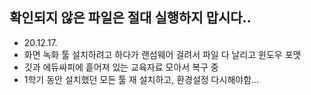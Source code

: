 ## 확인되지 않은 파일은 절대 실행하지 맙시다..

* 20.12.17.
* 화면 녹화 툴 설치하려고 하다가 랜섬웨어 걸려서 파일 다 날리고 윈도우 포맷
* 깃과 에듀싸피에 흩어져 있는 교육자료 모아서 복구 중
* 1학기 동안 설치했던 모든 툴 재 설치하고, 환경설정 다시해야함...